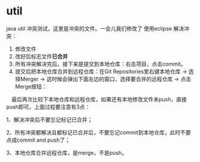 # util
java util
冲突测试，这里是冲突的文件。一会儿我们修改了
使用eclipse 解决冲突：
1. 修改文件
2. 改好后标志文件**已合并**
3. 所有冲突解决完后，接下来是提交到本地仓库：右击项目，点击commit。
4. 提交后把本地仓库合并到远程仓库：在Git Repositories里右键本地仓库 -> 选择Merger -> 这时候会弹出下面左边的窗口，选择要合并的远程仓库 -> 点击Merge按钮：

　最后再次比较下本地仓库和远程仓库，如果还有本地修改文件未push，直接push即可。上面过程要注意有3点：

1、解决冲突后不要忘记标记已合并；

2、所有冲突都解决且都标记已合并后，不要忘记commit到本地仓库，此时不要点成commit and push了；

3、本地仓库合并远程仓库，是merge，不是push。
